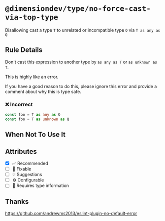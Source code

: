 <!-- begin title -->

# `@dimensiondev/type/no-force-cast-via-top-type`

Disallowing cast a type `T` to unrelated or incompatible type `Q` via `T as any as Q`

<!-- end title -->

## Rule Details

Don't cast this expression to another type by `as any as T` or `as unknown as T`.

This is highly like an error.

If you have a good reason to do this, please ignore this error and provide a comment about why this is type safe.

### :x: Incorrect

```ts
const foo = T as any as Q
const foo = T as unknown as Q
```

## When Not To Use It

## Attributes

<!-- begin attributes -->

- [x] :white_check_mark: Recommended
- [ ] :wrench: Fixable
- [ ] :bulb: Suggestions
- [ ] :gear: Configurable
- [ ] :thought_balloon: Requires type information

<!-- end attributes -->

## Thanks

<https://github.com/andrewms2013/eslint-plugin-no-default-error>
